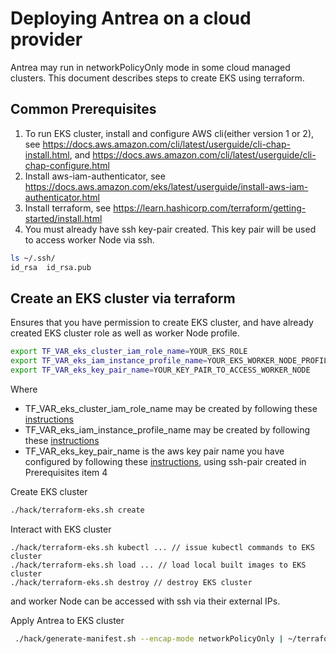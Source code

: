 # Deploying Antrea on a cloud provider

Antrea may run in networkPolicyOnly mode in some cloud managed clusters. This document describes
 steps to create EKS using terraform.

## Common Prerequisites
1. To run EKS cluster, install and configure AWS cli(either version 1 or 2), see
   https://docs.aws.amazon.com/cli/latest/userguide/cli-chap-install.html, and
   https://docs.aws.amazon.com/cli/latest/userguide/cli-chap-configure.html
2. Install aws-iam-authenticator, see 
https://docs.aws.amazon.com/eks/latest/userguide/install-aws-iam-authenticator.html
3. Install terraform, see https://learn.hashicorp.com/terraform/getting-started/install.html
4. You must already have ssh key-pair created. This key pair will be used to access worker Node via
 ssh.
```bash
ls ~/.ssh/
id_rsa  id_rsa.pub
```


## Create an EKS cluster via terraform
Ensures that you have permission to create EKS cluster, and have already
created EKS cluster role as well as worker Node profile.
```bash
export TF_VAR_eks_cluster_iam_role_name=YOUR_EKS_ROLE
export TF_VAR_eks_iam_instance_profile_name=YOUR_EKS_WORKER_NODE_PROFILE
export TF_VAR_eks_key_pair_name=YOUR_KEY_PAIR_TO_ACCESS_WORKER_NODE
```
Where 
- TF_VAR_eks_cluster_iam_role_name may be created by following these
 [instructions](https://docs.aws.amazon.com/eks/latest/userguide/service_IAM_role.html#create-service-role)
- TF_VAR_eks_iam_instance_profile_name may be created by following these
 [instructions](https://docs.aws.amazon.com/eks/latest/userguide/worker_node_IAM_role.html#create-worker-node-role)
- TF_VAR_eks_key_pair_name is the aws key pair name you have configured by following these
 [instructions](https://docs.aws.amazon.com/AWSEC2/latest/UserGuide/ec2-key-pairs.html#how-to-generate-your-own-key-and-import-it-to-aws),
 using ssh-pair created in Prerequisites item 4
 


Create EKS cluster
```bash
./hack/terraform-eks.sh create
```
Interact with EKS cluster
```
./hack/terraform-eks.sh kubectl ... // issue kubectl commands to EKS cluster
./hack/terraform-eks.sh load ... // load local built images to EKS cluster
./hack/terraform-eks.sh destroy // destroy EKS cluster
```
and worker Node can be accessed with ssh via their external IPs.

Apply Antrea to EKS cluster
```bash
 ./hack/generate-manifest.sh --encap-mode networkPolicyOnly | ~/terraform/eks kubectl apply -f -
```
